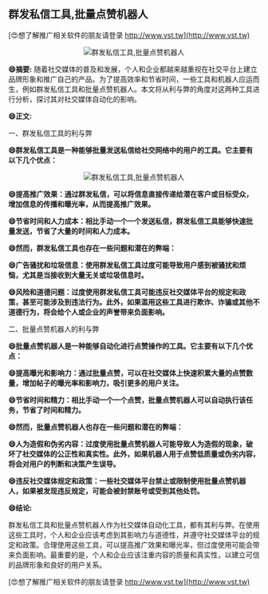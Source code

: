 ## **群发私信工具,批量点赞机器人**

[😍想了解推广相关软件的朋友请登录 http://www.vst.tw](http://www.vst.tw)

 <center><img src="https://vst.tw/MP4/tuiguang/png/1.png" alt="群发私信工具,批量点赞机器人"></center>

**😄摘要:**
随着社交媒体的普及和发展，个人和企业都越来越重视在社交平台上建立品牌形象和推广自己的产品。为了提高效率和节省时间，一些工具和机器人应运而生，例如群发私信工具和批量点赞机器人。本文将从利与弊的角度对这两种工具进行分析，探讨其对社交媒体自动化的影响。

**😄正文:**

一、群发私信工具的利与弊

**😄群发私信工具是一种能够批量发送私信给社交网络中的用户的工具。它主要有以下几个优点：**

 <center><img src="https://vst.tw/MP4/tuiguang/png/2.png" alt="群发私信工具,批量点赞机器人"></center>

**😄提高推广效果：通过群发私信，可以将信息直接传递给潜在客户或目标受众，增加信息的传播和曝光率，从而提高推广效果。**

**😄节省时间和人力成本：相比手动一个一个发送私信，群发私信工具能够快速批量发送，节省了大量的时间和人力成本。**

**😄然而，群发私信工具也存在一些问题和潜在的弊端：**

**😄广告骚扰和垃圾信息：使用群发私信工具过度可能导致用户感到被骚扰和烦恼，尤其是当接收到大量无关或垃圾信息时。**

**😄风险和道德问题：过度使用群发私信工具可能违反社交媒体平台的规定和政策，甚至可能涉及到违法行为。此外，如果滥用这些工具进行欺诈、诈骗或其他不道德行为，将会给个人或企业的声誉带来负面影响。**

二、批量点赞机器人的利与弊

**😄批量点赞机器人是一种能够自动化进行点赞操作的工具。它主要有以下几个优点：**

**😄提高曝光和影响力：通过批量点赞，可以在社交媒体上快速积累大量的点赞数量，增加帖子的曝光率和影响力，吸引更多的用户关注。**

**😄节省时间和精力：相比手动一个一个点赞，批量点赞机器人可以自动执行该任务，节省了时间和精力。**

**😄然而，批量点赞机器人也存在一些问题和潜在的弊端：**

**😄人为造假和伪劣内容：过度使用批量点赞机器人可能导致人为造假的现象，破坏了社交媒体的公正性和真实性。此外，如果机器人用于点赞低质量或伪劣内容，将会对用户的判断和决策产生误导。**

**😄违反社交媒体规定和政策：一些社交媒体平台禁止或限制使用批量点赞机器人，如果被发现违反规定，可能会被封禁账号或受到其他处罚。**

**😄结论:**

群发私信工具和批量点赞机器人作为社交媒体自动化工具，都有其利与弊。在使用这些工具时，个人和企业应该考虑到其影响力与道德性，并遵守社交媒体平台的规定和政策。合理使用这些工具，可以提高推广效果和曝光率，但过度使用可能会带来负面影响。最重要的是，个人和企业应该注重内容的质量和真实性，以建立可信的品牌形象和良好的用户关系。

[😍想了解推广相关软件的朋友请登录 http://www.vst.tw](http://www.vst.tw)



